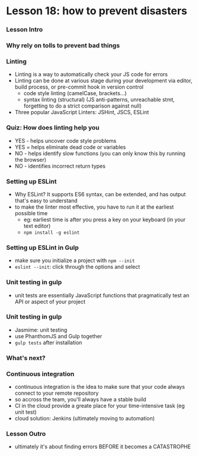 # Lesson 18: how to prevent disasters

### Lesson Intro
### Why rely on tolls to prevent bad things
### Linting
* Linting is a way to automatically check your JS code for errors
* Linting can be done at various stage during your development via editor, build process, or pre-commit hook in version control
  * code style linting (camelCase, brackets...)
  * syntax linting (structural) (JS anti-patterns, unreachable stmt, forgetting to do a strict comparison against null)
* Three popular JavaScript Linters: JSHint, JSCS, ESLint

### Quiz: How does linting help you
* YES - helps uncover code style problems
* YES = helps eliminate dead code or variables
* NO - helps identify slow functions (you can only know this by running the browser)
* NO - identifies incorrect return types

### Setting up ESLint
* Why ESLint? It supports ES6 syntax, can be extended, and has output that's easy to understand
* to make the linter most effective, you have to run it at the earliest possible time
  * eg: earliest time is after you press a key on your keyboard (in your text editor)
  * `npm install -g eslint`

### Setting up ESLint in Gulp
* make sure you initialize a project with `npm --init`
* `eslint --init`: click through the options and select

### Unit testing in gulp
* unit tests are essentially JavaScript functions that pragmatically test an API or aspect of your project

### Unit testing in gulp
* Jasmime: unit testing
* use PhanthomJS and Gulp together
* `gulp tests` after installation

### What's next?
### Continuous integration
* continuous integration is the idea to make sure that your code always connect to your remote repository
* so accross the team, you'll always have a stable build
* CI in the cloud provide a greate place for your time-intensive task (eg unit test)
* cloud solution: Jenkins (ultimately moving to automation)

### Lesson Outro
* ultimately it's about finding errors BEFORE it becomes a CATASTROPHE


